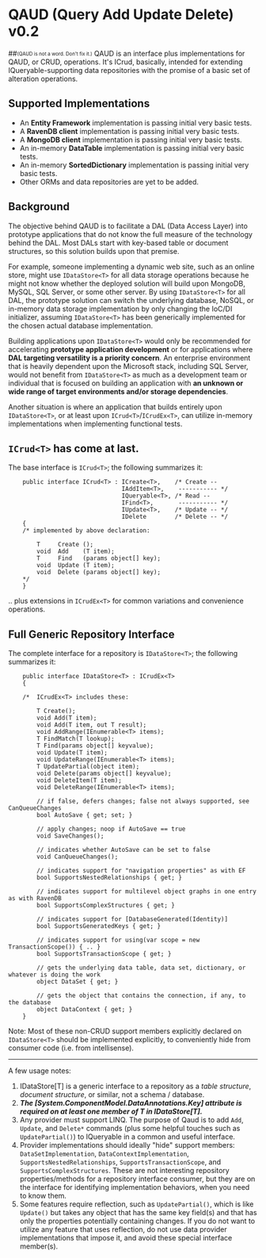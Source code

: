 QAUD (Query Add Update Delete) v0.2
==================================
##<sub><sup>(QAUD is not a word. Don't fix it.)</sup></sub>
QAUD is an interface plus implementations for QAUD, or CRUD, operations. 
It's ICrud, basically, intended for extending IQueryable-supporting data repositories with the promise of a 
basic set of alteration operations.

## Supported Implementations 

* An **Entity Framework** implementation is passing initial very basic tests.
* A **RavenDB client** implementation is passing initial very basic tests.
* A **MongoDB client** implementation is passing initial very basic tests.
* An in-memory **DataTable** implementation is passing initial very basic tests.
* An in-memory **SortedDictionary** implementation is passing initial very basic tests.
* Other ORMs and data repositories are yet to be added.

## Background

The objective behind QAUD is to facilitate a DAL (Data Access Layer) into prototype applications that do not know
the full measure of the technology behind the DAL. Most DALs start with key-based table or document structures, so this 
solution builds upon that premise.

For example, someone implementing a dynamic web site, such as an online store, might use `IDataStore<T>` for all
data storage operations because he might not know whether the deployed solution will build upon MongoDB, MySQL, 
SQL Server, or some other server. By using `IDataStore<T>` for all DAL, the prototype solution can switch the 
underlying database, NoSQL, or in-memory data storage implementation by only changing the IoC/DI initializer, 
assuming `IDataStore<T>` has been generically implemented for the chosen actual database implementation.

Building applications upon `IDataStore<T>` would only be recommended for accelerating **prototype application 
development** or for applications where **DAL targeting versatility is a priority concern**.
An enterprise environment that is heavily dependent upon the Microsoft stack, including SQL Server, would not
benefit from `IDataStore<T>` as much as a development team or individual that is focused on building an 
application with **an unknown or wide range of target environments and/or storage dependencies**.

Another situation is where an application that builds entirely upon `IDataStore<T>`, or at least upon 
`ICrud<T>`/`ICrudEx<T>`, can utilize in-memory implementations when implementing functional tests.

## `ICrud<T>` has come at last.

The base interface is `ICrud<T>`; the following summarizes it:

        public interface ICrud<T> : ICreate<T>,    /* Create --
                                    IAddItem<T>,    ----------- */
                                    IQueryable<T>, /* Read --
                                    IFind<T>,       ----------- */
                                    IUpdate<T>,    /* Update -- */
                                    IDelete        /* Delete -- */
        {
        /* implemented by above declaration:

            T     Create ();
            void  Add    (T item);
            T     Find   (params object[] key);
            void  Update (T item);
            void  Delete (params object[] key);
        */
        }

.. plus extensions in `ICrudEx<T>` for common variations and convenience operations.

## Full Generic Repository Interface

The complete interface for a repository is `IDataStore<T>`; the following summarizes it:

        public interface IDataStore<T> : ICrudEx<T>
        {

        /*  ICrudEx<T> includes these:

            T Create();
            void Add(T item);
            void Add(T item, out T result);
            void AddRange(IEnumerable<T> items);
            T FindMatch(T lookup);
            T Find(params object[] keyvalue);
            void Update(T item);
            void UpdateRange(IEnumerable<T> items);
            T UpdatePartial(object item);
            void Delete(params object[] keyvalue);
            void DeleteItem(T item);
            void DeleteRange(IEnumerable<T> items);

            // if false, defers changes; false not always supported, see CanQueueChanges
            bool AutoSave { get; set; }

            // apply changes; noop if AutoSave == true
            void SaveChanges();

            // indicates whether AutoSave can be set to false
            void CanQueueChanges();

            // indicates support for "navigation properties" as with EF
            bool SupportsNestedRelationships { get; } 

            // indicates support for multilevel object graphs in one entry as with RavenDB
            bool SupportsComplexStructures { get; }

            // indicates support for [DatabaseGenerated(Identity)] 
            bool SupportsGeneratedKeys { get; }

            // indicates support for using(var scope = new TransactionScope()) { .. }
            bool SupportsTransactionScope { get; }

            // gets the underlying data table, data set, dictionary, or whatever is doing the work
            object DataSet { get; }

            // gets the object that contains the connection, if any, to the database
            object DataContext { get; }
        }


Note: Most of these non-CRUD support members explicitly declared on `IDataStore<T>` should be implemented 
explicitly, to conveniently hide from consumer code (i.e. from intellisense).

_____

A few usage notes:

1. IDataStore[T] is a generic interface to a repository as a *table structure*, *document structure*, or similar, not a schema / database.
2. ***The [System.ComponentModel.DataAnnotations.Key] attribute is required on at least one member of T in IDataStore[T].***
3. Any provider must support LINQ. The purpose of Qaud is to add `Add`, `Update`, and `Delete*` commands (plus some helpful touches such as `UpdatePartial()`) to IQueryable in a common and useful interface.
4. Provider implementations should ideally "hide" support members: `DataSetImplementation`, `DataContextImplementation`, `SupportsNestedRelationships`, `SupportsTransactionScope`, and `SupportsComplexStructures`. These are not interesting repository properties/methods for a repository interface consumer, but they are on the interface for identifying implementation behaviors, when you need to know them.
5. Some features require reflection, such as `UpdatePartial()`, which is like `Update()` but takes any object that has the same key field(s) and that has only the properties potentially containing changes. If you do not want to utilize any feature that uses reflection, do not use data provider implementations that impose it, and avoid these special interface member(s).


